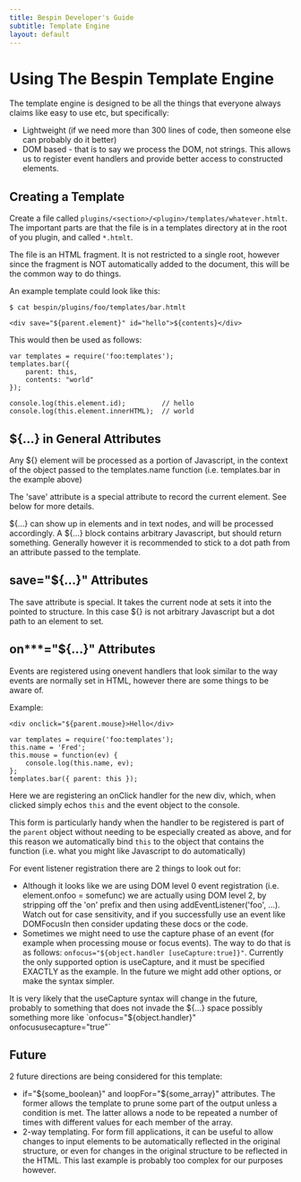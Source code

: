 ```yaml
---
title: Bespin Developer's Guide
subtitle: Template Engine
layout: default
---
```


Using The Bespin Template Engine
================================

The template engine is designed to be all the things that everyone always claims
like easy to use etc, but specifically:
* Lightweight (if we need more than 300 lines of code, then someone else can
  probably do it better)
* DOM based - that is to say we process the DOM, not strings. This allows us to
  register event handlers and provide better access to constructed elements.

Creating a Template
-------------------

Create a file called `plugins/<section>/<plugin>/templates/whatever.htmlt`. The
important parts are that the file is in a templates directory at in the root of
you plugin, and called `*.htmlt`.

The file is an HTML fragment. It is not restricted to a single root, however
since the fragment is NOT automatically added to the document, this will be the
common way to do things.

An example template could look like this:

    $ cat bespin/plugins/foo/templates/bar.htmlt
    
    <div save="${parent.element}" id="hello">${contents}</div>

This would then be used as follows:

    var templates = require('foo:templates');
    templates.bar({
        parent: this,
        contents: "world"
    });
    
    console.log(this.element.id);         // hello
    console.log(this.element.innerHTML);  // world

${...} in General Attributes
----------------------------

Any ${} element will be processed as a portion of Javascript, in the context of
the object passed to the templates.name function (i.e. templates.bar in the
example above)

The 'save' attribute is a special attribute to record the current element. See
below for more details.

${...} can show up in elements and in text nodes, and will be processed
accordingly. A ${...} block contains arbitrary Javascript, but should return
something. Generally however it is recommended to stick to a dot path from
an attribute passed to the template.

save="${...}" Attributes
------------------------

The save attribute is special. It takes the current node at sets it into the
pointed to structure. In this case ${} is not arbitrary Javascript but a dot
path to an element to set.

on***="${...}" Attributes
-------------------------

Events are registered using onevent handlers that look similar to the way events
are normally set in HTML, however there are some things to be aware of.

Example:

    <div onclick="${parent.mouse}>Hello</div>

    var templates = require('foo:templates');
    this.name = 'Fred';
    this.mouse = function(ev) {
        console.log(this.name, ev);
    };
    templates.bar({ parent: this });

Here we are registering an onClick handler for the new div, which, when clicked
simply echos `this` and the event object to the console.

This form is particularly handy when the handler to be registered is part of the
`parent` object without needing to be especially created as above, and for this
reason we automatically bind `this` to the object that contains the function
(i.e. what you might like Javascript to do automatically)

For event listener registration there are 2 things to look out for:
* Although it looks like we are using DOM level 0 event registration (i.e.
  element.onfoo = somefunc) we are actually using DOM level 2, by stripping
  off the 'on' prefix and then using addEventListener('foo', ...). Watch out
  for case sensitivity, and if you successfully use an event like DOMFocusIn
  then consider updating these docs or the code.
* Sometimes we might need to use the capture phase of an event (for example
  when processing mouse or focus events). The way to do that is as follows:
  `onfocus="${object.handler [useCapture:true]}"`. Currently the only
  supported option is useCapture, and it must be specified EXACTLY as the
  example. In the future we might add other options, or make the syntax
  simpler.

It is very likely that the useCapture syntax will change in the future, probably
to something that does not invade the ${...} space possibly something more like
`onfocus="${object.handler}" onfocususecapture="true"`

Future
------

2 future directions are being considered for this template:
* if="${some_boolean}" and loopFor="${some_array}" attributes. The former allows
  the template to prune some part of the output unless a condition is met. The
  latter allows a node to be repeated a number of times with different values
  for each member of the array.
* 2-way templating. For form fill applications, it can be useful to allow
  changes to input elements to be automatically reflected in the original
  structure, or even for changes in the original structure to be reflected in
  the HTML. This last example is probably too complex for our purposes however.

